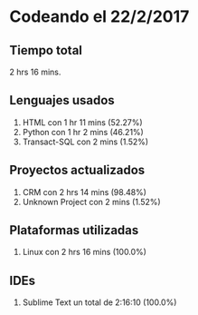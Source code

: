 # Codeando el 22/2/2017

## Tiempo total
2 hrs 16 mins.

## Lenguajes usados
1. HTML con 1 hr 11 mins (52.27%)
1. Python con 1 hr 2 mins (46.21%)
1. Transact-SQL con 2 mins (1.52%)

## Proyectos actualizados
1. CRM con 2 hrs 14 mins (98.48%)
1. Unknown Project con 2 mins (1.52%)

## Plataformas utilizadas
1. Linux con 2 hrs 16 mins (100.0%)

## IDEs
1. Sublime Text un total de 2:16:10 (100.0%)
